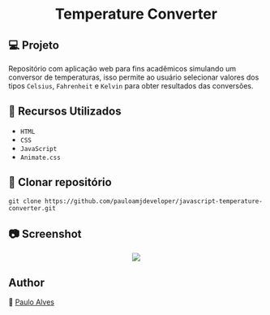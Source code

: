 <h1 align="center">Temperature Converter</h1>

## :computer: Projeto

Repositório com aplicação web para fins acadêmicos simulando um conversor de temperaturas, isso permite ao usuário selecionar valores dos tipos `Celsius`, `Fahrenheit` e `Kelvin` para obter resultados das conversões.

## :wrench: Recursos Utilizados

- ``HTML``
- ``CSS``
- ``JavaScript``
- ``Animate.css``

## :floppy_disk: Clonar repositório

```git clone https://github.com/pauloamjdeveloper/javascript-temperature-converter.git```

## :camera: Screenshot

<p align="center"> <img src="https://github.com/pauloamjdeveloper/javascript-temperature-converter/blob/master/assets/image/screenshot.PNG"/></p>

## Author
:boy: [Paulo Alves](https://github.com/pauloamjdeveloper)
